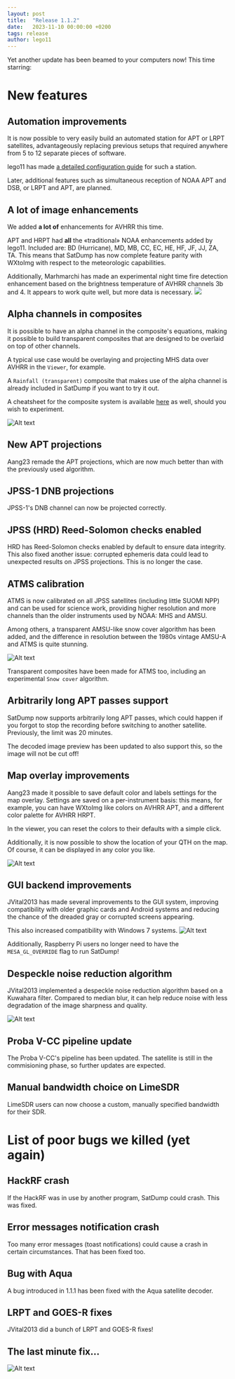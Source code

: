 ```yaml
---
layout: post
title:  "Release 1.1.2"
date:   2023-11-10 00:00:00 +0200
tags: release
author: lego11
---
```


Yet another update has been beamed to your computers now!
This time starring:

# New features

## Automation improvements

It is now possible to very easily build an automated station for APT or LRPT satellites, advantageously replacing previous setups that required anywhere from 5 to 12 separate pieces of software.

lego11 has made [a detailed configuration guide](https://www.a-centauri.com/articoli/automating-satellite-reception-with-satdump) for such a station.

Later, additional features such as simultaneous reception of NOAA APT and DSB, or LRPT and APT, are planned.


## A lot of image enhancements

We added **a lot of** enhancements for AVHRR this time.

APT and HRPT had **all** the «traditional» NOAA enhancements added by lego11. Included are: BD (Hurricane), MD, MB, CC, EC, HE, HF, JF, JJ, ZA, TA. This means that SatDump has now complete feature parity with WXtoImg with respect to the meteorologic capabilities.

Additionally, Marhmarchi has made an experimental night time fire detection enhancement based on the brightness temperature of AVHRR channels 3b and 4. It appears to work quite well, but more data is necessary.
![](/assets/release_112/noaa_apt.png)  

## Alpha channels in composites

It is possible to have an alpha channel in the composite's equations, making it possible to build transparent composites that are designed to be overlaid on top of other channels.

A typical use case would be overlaying and projecting MHS data over AVHRR in the `Viewer`, for example. 

A `Rainfall (transparent)` composite that makes use of the alpha channel is already included in SatDump if you want to try it out.

A cheatsheet for the composite system is available [here](https://www.a-centauri.com/articoli/satdump-composites-cheatsheet) as well, should you wish to experiment.

![Alt text](/assets/release_112/mhs.png)


## New APT projections

Aang23 remade the APT projections, which are now much better than with the previously used algorithm.

## JPSS-1 DNB projections

JPSS-1's DNB channel can now be projected correctly.

## JPSS (HRD) Reed-Solomon checks enabled

HRD has Reed-Solomon checks enabled by default to ensure data integrity. This also fixed another issue: corrupted ephemeris data could lead to unexpected results on JPSS projections. This is no longer the case.

## ATMS calibration

ATMS is now calibrated on all JPSS satellites (including little SUOMI NPP) and can be used for science work, providing higher resolution and more channels than the older instruments used by NOAA: MHS and AMSU.

Among others, a transparent AMSU-like snow cover algorithm has been added, and the difference in resolution between the 1980s vintage AMSU-A and ATMS is quite stunning.

![Alt text](/assets/release_112/atms.png)

Transparent composites have been made for ATMS too, including an experimental `Snow cover` algorithm. 

## Arbitrarily long APT passes support

SatDump now supports arbitrarily long APT passes, which could happen if you forgot to stop the recording before switching to another satellite. Previously, the limit was 20 minutes.

The decoded image preview has been updated to also support this, so the image will not be cut off!

## Map overlay improvements

Aang23 made it possible to save default color and labels settings for the map overlay. Settings are saved on a per-instrument basis: this means, for example, you can have WXtoImg like colors on AVHRR APT, and a different color palette for AVHRR HRPT.

In the viewer, you can reset the colors to their defaults with a simple click.

Additionally, it is now possible to show the location of your QTH on the map. Of course, it can be displayed in any color you like.

![Alt text](/assets/release_112/map.png)

## GUI backend improvements

JVital2013 has made several improvements to the GUI system, improving compatibility with older graphic cards and Android systems and reducing the chance of the dreaded gray or corrupted screens appearing. 

This also increased compatibility with Windows 7 systems.
![Alt text](/assets/release_112/GUI.png)

Additionally, Raspberry Pi users no longer need to have the `MESA_GL_OVERRIDE` flag to run SatDump!

## Despeckle noise reduction algorithm

JVital2013 implemented a despeckle noise reduction algorithm based on a Kuwahara filter. Compared to median blur, it can help reduce noise with less degradation of the image sharpness and quality.

![Alt text](/assets/release_112/despeckle.png)

## Proba V-CC pipeline update

The Proba V-CC's pipeline has been updated. The satellite is still in the commisioning phase, so further updates are expected.

## Manual bandwidth choice on LimeSDR

LimeSDR users can now choose a custom, manually specified bandwidth for their SDR.

# List of poor bugs we killed (yet again)

## HackRF crash

If the HackRF was in use by another program, SatDump could crash. This was fixed.

## Error messages notification crash

Too many error messages (toast notifications) could cause a crash in certain circumstances. That has been fixed too.

## Bug with Aqua

A bug introduced in 1.1.1 has been fixed with the Aqua satellite decoder.

## LRPT and GOES-R fixes

JVital2013 did a bunch of LRPT and GOES-R fixes!

## The last minute fix...

![Alt text](/assets/release_112/image.png)
